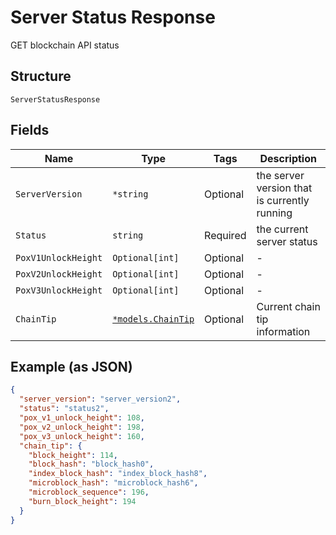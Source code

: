 # Server Status Response

GET blockchain API status

## Structure

`ServerStatusResponse`

## Fields

| Name                | Type                                                | Tags     | Description                                  |
| ------------------- | --------------------------------------------------- | -------- | -------------------------------------------- |
| `ServerVersion`     | `*string`                                           | Optional | the server version that is currently running |
| `Status`            | `string`                                            | Required | the current server status                    |
| `PoxV1UnlockHeight` | `Optional[int]`                                     | Optional | -                                            |
| `PoxV2UnlockHeight` | `Optional[int]`                                     | Optional | -                                            |
| `PoxV3UnlockHeight` | `Optional[int]`                                     | Optional | -                                            |
| `ChainTip`          | [`*models.ChainTip`](../../doc/models/chain-tip.md) | Optional | Current chain tip information                |

## Example (as JSON)

```json
{
  "server_version": "server_version2",
  "status": "status2",
  "pox_v1_unlock_height": 108,
  "pox_v2_unlock_height": 198,
  "pox_v3_unlock_height": 160,
  "chain_tip": {
    "block_height": 114,
    "block_hash": "block_hash0",
    "index_block_hash": "index_block_hash8",
    "microblock_hash": "microblock_hash6",
    "microblock_sequence": 196,
    "burn_block_height": 194
  }
}
```
